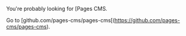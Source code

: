 You're probably looking for [Pages CMS.

Go to [github.com/pages-cms/pages-cms[(https://github.com/pages-cms/pages-cms).
